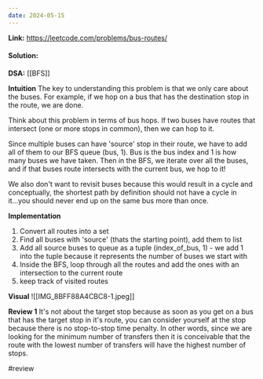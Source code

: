 ```yaml
---
date: 2024-05-15
---
```

**Link:** https://leetcode.com/problems/bus-routes/ 
#### Solution:

**DSA:** [[BFS]]

**Intuition**
The key to understanding this problem is that we only care about the buses.
For example, if we hop on a bus that has the destination stop in the route, we are done. 

Think about this problem in terms of bus hops. If two buses have routes that intersect (one or more stops in common), then we can hop to it. 

Since multiple buses can have 'source' stop in their route, we have to add all of them to our BFS queue (bus, 1). Bus is the bus index and 1 is how many buses we have taken. Then in the BFS, we iterate over all the buses, and if that buses route intersects with the current bus, we hop to it! 

We also don't want to revisit buses because this would result in a cycle and conceptually, the shortest path by definition should not have a cycle in it...you should never end up on the same bus more than once. 

**Implementation**
1. Convert all routes into a set
2. Find all buses with 'source' (thats the starting point), add them to list
3. Add all source buses to queue as a tuple (index_of_bus, 1) - we add 1 into the tuple because it represents the number of buses we start with
4. Inside the BFS, loop through all the routes and add the ones with an intersection to the current route
5. keep track of visited routes

**Visual**
![[IMG_8BFF88A4CBC8-1.jpeg]]

**Review 1**
It's not about the target stop because as soon as you get on a bus that has the target stop in it's route, you can consider yourself at the stop because there is no stop-to-stop time penalty. In other words, since we are looking for the minimum number of transfers then it is conceivable that the route with the lowest number of transfers will have the highest number of stops. 

#review 

